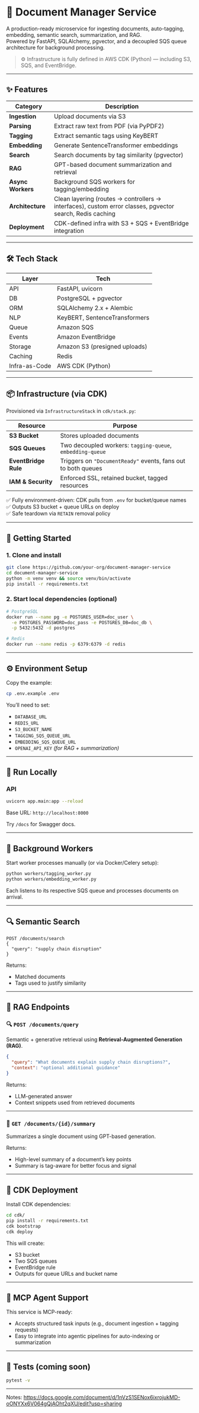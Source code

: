# 📄 Document Manager Service

A production-ready microservice for ingesting documents, auto-tagging, embedding, semantic search, summarization, and RAG.  
Powered by FastAPI, SQLAlchemy, pgvector, and a decoupled SQS queue architecture for background processing.

> ⚙️ Infrastructure is fully defined in AWS CDK (Python) — including S3, SQS, and EventBridge.

---

## ✨ Features

| Category          | Description                                                                                              |
| ----------------- | -------------------------------------------------------------------------------------------------------- |
| **Ingestion**     | Upload documents via S3                                                                                  |
| **Parsing**       | Extract raw text from PDF (via PyPDF2)                                                                   |
| **Tagging**       | Extract semantic tags using KeyBERT                                                                      |
| **Embedding**     | Generate SentenceTransformer embeddings                                                                  |
| **Search**        | Search documents by tag similarity (pgvector)                                                            |
| **RAG**           | GPT-based document summarization and retrieval                                                           |
| **Async Workers** | Background SQS workers for tagging/embedding                                                             |
| **Architecture**  | Clean layering (routes → controllers → interfaces), custom error classes, pgvector search, Redis caching |
| **Deployment**    | CDK-defined infra with S3 + SQS + EventBridge integration                                                |

---

## 🛠 Tech Stack

| Layer         | Tech                          |
| ------------- | ----------------------------- |
| API           | FastAPI, uvicorn              |
| DB            | PostgreSQL + pgvector         |
| ORM           | SQLAlchemy 2.x + Alembic      |
| NLP           | KeyBERT, SentenceTransformers |
| Queue         | Amazon SQS                    |
| Events        | Amazon EventBridge            |
| Storage       | Amazon S3 (presigned uploads) |
| Caching       | Redis                         |
| Infra-as-Code | AWS CDK (Python)              |

---

## 📦 Infrastructure (via CDK)

Provisioned via `InfrastructureStack` in `cdk/stack.py`:

| Resource             | Purpose                                                       |
| -------------------- | ------------------------------------------------------------- |
| **S3 Bucket**        | Stores uploaded documents                                     |
| **SQS Queues**       | Two decoupled workers: `tagging-queue`, `embedding-queue`     |
| **EventBridge Rule** | Triggers on `"DocumentReady"` events, fans out to both queues |
| **IAM & Security**   | Enforced SSL, retained bucket, tagged resources               |

✅ Fully environment-driven: CDK pulls from `.env` for bucket/queue names  
✅ Outputs S3 bucket + queue URLs on deploy  
✅ Safe teardown via `RETAIN` removal policy

---

## 🚀 Getting Started

### 1. Clone and install

```bash
git clone https://github.com/your-org/document-manager-service
cd document-manager-service
python -m venv venv && source venv/bin/activate
pip install -r requirements.txt
```

### 2. Start local dependencies (optional)

```bash
# PostgreSQL
docker run --name pg -e POSTGRES_USER=doc_user \
  -e POSTGRES_PASSWORD=doc_pass -e POSTGRES_DB=doc_db \
  -p 5432:5432 -d postgres

# Redis
docker run --name redis -p 6379:6379 -d redis
```

---

## ⚙️ Environment Setup

Copy the example:

```bash
cp .env.example .env
```

You’ll need to set:

- `DATABASE_URL`
- `REDIS_URL`
- `S3_BUCKET_NAME`
- `TAGGING_SQS_QUEUE_URL`
- `EMBEDDING_SQS_QUEUE_URL`
- `OPENAI_API_KEY` _(for RAG + summarization)_

---

## 🧪 Run Locally

### API

```bash
uvicorn app.main:app --reload
```

Base URL: `http://localhost:8000`

Try `/docs` for Swagger docs.

---

## 🧵 Background Workers

Start worker processes manually (or via Docker/Celery setup):

```bash
python workers/tagging_worker.py
python workers/embedding_worker.py
```

Each listens to its respective SQS queue and processes documents on arrival.

---

## 🔍 Semantic Search

```http
POST /documents/search
{
  "query": "supply chain disruption"
}
```

Returns:

- Matched documents
- Tags used to justify similarity

---

## 📄 RAG Endpoints

### 🔍 `POST /documents/query`

Semantic + generative retrieval using **Retrieval-Augmented Generation (RAG)**.

```json
{
  "query": "What documents explain supply chain disruptions?",
  "context": "optional additional guidance"
}
```

Returns:

- LLM-generated answer
- Context snippets used from retrieved documents

---

### 🧠 `GET /documents/{id}/summary`

Summarizes a single document using GPT-based generation.

Returns:

- High-level summary of a document’s key points
- Summary is tag-aware for better focus and signal

---

## 🧱 CDK Deployment

Install CDK dependencies:

```bash
cd cdk/
pip install -r requirements.txt
cdk bootstrap
cdk deploy
```

This will create:

- S3 bucket
- Two SQS queues
- EventBridge rule
- Outputs for queue URLs and bucket name

---

## 🧠 MCP Agent Support

This service is MCP-ready:

- Accepts structured task inputs (e.g., document ingestion + tagging requests)
- Easy to integrate into agentic pipelines for auto-indexing or summarization

---

## 🧪 Tests (coming soon)

```bash
pytest -v
```

---

Notes: https://docs.google.com/document/d/1nVzS1SENox6ixrojukMD-oONYXx6V064gQjAOht2qXU/edit?usp=sharing
